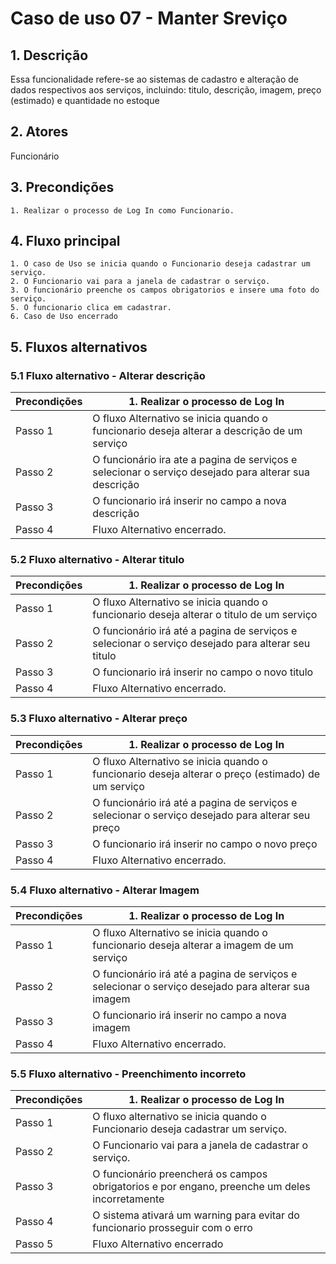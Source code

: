 
# Caso de uso 07 - Manter Sreviço

## 1. Descrição
Essa funcionalidade refere-se ao sistemas de cadastro e alteração de dados respectivos aos serviços, incluindo: titulo, descrição, imagem, preço (estimado) e quantidade no estoque

## 2. Atores
Funcionário

## 3. Precondições

	1. Realizar o processo de Log In como Funcionario.
 
## 4. Fluxo principal

    1. O caso de Uso se inicia quando o Funcionario deseja cadastrar um serviço.
    2. O Funcionario vai para a janela de cadastrar o serviço.
    3. O funcionário preenche os campos obrigatorios e insere uma foto do serviço.
    5. O funcionario clica em cadastrar.
    6. Caso de Uso encerrado

## 5. Fluxos alternativos

### 5.1 Fluxo alternativo - Alterar descrição

| **Precondições**  |1. Realizar o processo de Log In |
| --- | --- |
|  Passo 1   | O fluxo Alternativo se inicia quando o funcionario deseja alterar a descrição de um serviço|
|  Passo 2   | O funcionário ira ate a pagina de serviços e selecionar o serviço desejado para alterar sua descrição |
|  Passo 3   | O funcionario irá inserir no campo a nova descrição|
|  Passo 4   | Fluxo Alternativo encerrado. |

### 5.2 Fluxo alternativo - Alterar titulo

| **Precondições**  |1. Realizar o processo de Log In |
| --- | --- |
|  Passo 1   | O fluxo Alternativo se inicia quando o funcionario deseja alterar o titulo de um serviço|
|  Passo 2   | O funcionário irá até a pagina de serviços e selecionar o serviço desejado para alterar seu titulo |
|  Passo 3   | O funcionario irá inserir no campo o novo titulo|
|  Passo 4   | Fluxo Alternativo encerrado. |


### 5.3 Fluxo alternativo - Alterar preço

| **Precondições**  |1. Realizar o processo de Log In |
| --- | --- |
|  Passo 1   | O fluxo Alternativo se inicia quando o funcionario deseja alterar o preço (estimado) de um serviço|
|  Passo 2   | O funcionário irá até a pagina de serviços e selecionar o serviço desejado para alterar seu preço |
|  Passo 3   | O funcionario irá inserir no campo o novo preço|
|  Passo 4   | Fluxo Alternativo encerrado. |

### 5.4 Fluxo alternativo - Alterar Imagem

| **Precondições**  |1. Realizar o processo de Log In |
| --- | --- |
|  Passo 1   | O fluxo Alternativo se inicia quando o funcionario deseja alterar a imagem de um serviço|
|  Passo 2   | O funcionário irá até a pagina de serviços e selecionar o serviço desejado para alterar sua imagem |
|  Passo 3   | O funcionario irá inserir no campo a nova imagem|
|  Passo 4   | Fluxo Alternativo encerrado. |


### 5.5 Fluxo alternativo - Preenchimento incorreto

| **Precondições**  |1. Realizar o processo de Log In |
| --- | --- |
|  Passo 1   | O fluxo alternativo se inicia quando o Funcionario deseja cadastrar um serviço.|
|  Passo 2   | O Funcionario vai para a janela de cadastrar o serviço. |
|  Passo 3   | O funcionário preencherá os campos obrigatorios e por engano, preenche um deles incorretamente|
|  Passo 4   | O sistema ativará um warning para evitar do funcionario prosseguir com o erro
| Passo 5 | Fluxo Alternativo encerrado|
